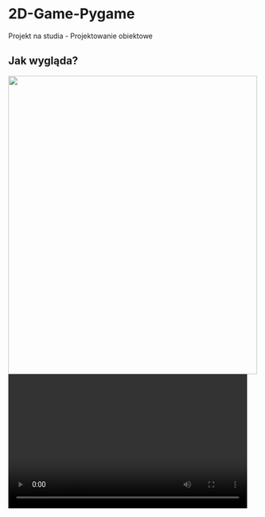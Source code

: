 # 2D-Game-Pygame
Projekt na studia - Projektowanie obiektowe
## Jak wygląda?
<img src="https://github.com/lukaszj98/2D-Game-Pygame/blob/master/Game-2D-movie.mp4" width="500" height= "600"/>
<video width="480" height="270" autoplay>
  <source src="https://github.com/lukaszj98/2D-Game-Pygame/blob/master/Game-2D-movie.mp4" type="video/mp4">
</video>
